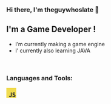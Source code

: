 ### Hi there, I'm theguywhoslate 👋


## I'm a Game Developer !
-  I’m currently making a game engine 
-  I’ currently also learning JAVA

<br />

### Languages and Tools:


<img align="left" alt="JavaScript" width="26px" src="https://raw.githubusercontent.com/github/explore/80688e429a7d4ef2fca1e82350fe8e3517d3494d/topics/javascript/javascript.png" />


